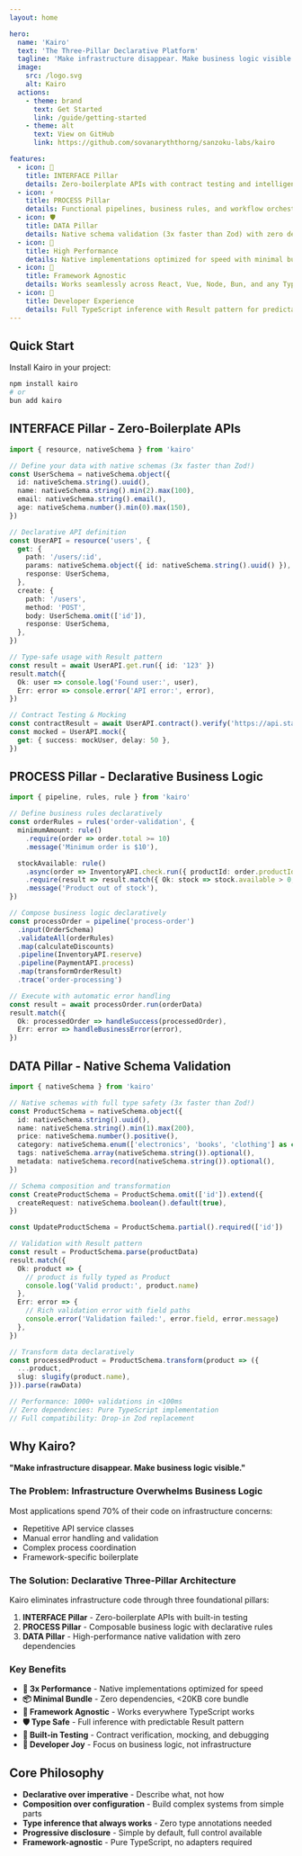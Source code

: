 ```yaml
---
layout: home

hero:
  name: 'Kairo'
  text: 'The Three-Pillar Declarative Platform'
  tagline: 'Make infrastructure disappear. Make business logic visible.'
  image:
    src: /logo.svg
    alt: Kairo
  actions:
    - theme: brand
      text: Get Started
      link: /guide/getting-started
    - theme: alt
      text: View on GitHub
      link: https://github.com/sovanaryththorng/sanzoku-labs/kairo

features:
  - icon: 🔗
    title: INTERFACE Pillar
    details: Zero-boilerplate APIs with contract testing and intelligent mocking
  - icon: ⚡
    title: PROCESS Pillar
    details: Functional pipelines, business rules, and workflow orchestration
  - icon: 🛡️
    title: DATA Pillar
    details: Native schema validation (3x faster than Zod) with zero dependencies
  - icon: 🚀
    title: High Performance
    details: Native implementations optimized for speed with minimal bundle size
  - icon: 🔧
    title: Framework Agnostic
    details: Works seamlessly across React, Vue, Node, Bun, and any TypeScript environment
  - icon: 🎯
    title: Developer Experience
    details: Full TypeScript inference with Result pattern for predictable error handling
---
```


## Quick Start

Install Kairo in your project:

```bash
npm install kairo
# or
bun add kairo
```

## INTERFACE Pillar - Zero-Boilerplate APIs

```typescript
import { resource, nativeSchema } from 'kairo'

// Define your data with native schemas (3x faster than Zod!)
const UserSchema = nativeSchema.object({
  id: nativeSchema.string().uuid(),
  name: nativeSchema.string().min(2).max(100),
  email: nativeSchema.string().email(),
  age: nativeSchema.number().min(0).max(150),
})

// Declarative API definition
const UserAPI = resource('users', {
  get: {
    path: '/users/:id',
    params: nativeSchema.object({ id: nativeSchema.string().uuid() }),
    response: UserSchema,
  },
  create: {
    path: '/users',
    method: 'POST',
    body: UserSchema.omit(['id']),
    response: UserSchema,
  },
})

// Type-safe usage with Result pattern
const result = await UserAPI.get.run({ id: '123' })
result.match({
  Ok: user => console.log('Found user:', user),
  Err: error => console.error('API error:', error),
})

// Contract Testing & Mocking
const contractResult = await UserAPI.contract().verify('https://api.staging.com')
const mocked = UserAPI.mock({
  get: { success: mockUser, delay: 50 },
})
```

## PROCESS Pillar - Declarative Business Logic

```typescript
import { pipeline, rules, rule } from 'kairo'

// Define business rules declaratively
const orderRules = rules('order-validation', {
  minimumAmount: rule()
    .require(order => order.total >= 10)
    .message('Minimum order is $10'),

  stockAvailable: rule()
    .async(order => InventoryAPI.check.run({ productId: order.productId }))
    .require(result => result.match({ Ok: stock => stock.available > 0, Err: () => false }))
    .message('Product out of stock'),
})

// Compose business logic declaratively
const processOrder = pipeline('process-order')
  .input(OrderSchema)
  .validateAll(orderRules)
  .map(calculateDiscounts)
  .pipeline(InventoryAPI.reserve)
  .pipeline(PaymentAPI.process)
  .map(transformOrderResult)
  .trace('order-processing')

// Execute with automatic error handling
const result = await processOrder.run(orderData)
result.match({
  Ok: processedOrder => handleSuccess(processedOrder),
  Err: error => handleBusinessError(error),
})
```

## DATA Pillar - Native Schema Validation

```typescript
import { nativeSchema } from 'kairo'

// Native schemas with full type safety (3x faster than Zod!)
const ProductSchema = nativeSchema.object({
  id: nativeSchema.string().uuid(),
  name: nativeSchema.string().min(1).max(200),
  price: nativeSchema.number().positive(),
  category: nativeSchema.enum(['electronics', 'books', 'clothing'] as const),
  tags: nativeSchema.array(nativeSchema.string()).optional(),
  metadata: nativeSchema.record(nativeSchema.string()).optional(),
})

// Schema composition and transformation
const CreateProductSchema = ProductSchema.omit(['id']).extend({
  createRequest: nativeSchema.boolean().default(true),
})

const UpdateProductSchema = ProductSchema.partial().required(['id'])

// Validation with Result pattern
const result = ProductSchema.parse(productData)
result.match({
  Ok: product => {
    // product is fully typed as Product
    console.log('Valid product:', product.name)
  },
  Err: error => {
    // Rich validation error with field paths
    console.error('Validation failed:', error.field, error.message)
  },
})

// Transform data declaratively
const processedProduct = ProductSchema.transform(product => ({
  ...product,
  slug: slugify(product.name),
})).parse(rawData)

// Performance: 1000+ validations in <100ms
// Zero dependencies: Pure TypeScript implementation
// Full compatibility: Drop-in Zod replacement
```

## Why Kairo?

**"Make infrastructure disappear. Make business logic visible."**

### The Problem: Infrastructure Overwhelms Business Logic

Most applications spend 70% of their code on infrastructure concerns:

- Repetitive API service classes
- Manual error handling and validation
- Complex process coordination
- Framework-specific boilerplate

### The Solution: Declarative Three-Pillar Architecture

Kairo eliminates infrastructure code through three foundational pillars:

1. **INTERFACE Pillar** - Zero-boilerplate APIs with built-in testing
2. **PROCESS Pillar** - Composable business logic with declarative rules
3. **DATA Pillar** - High-performance native validation with zero dependencies

### Key Benefits

- **🚀 3x Performance** - Native implementations optimized for speed
- **📦 Minimal Bundle** - Zero dependencies, <20KB core bundle
- **🔧 Framework Agnostic** - Works everywhere TypeScript works
- **🛡️ Type Safe** - Full inference with predictable Result pattern
- **🧪 Built-in Testing** - Contract verification, mocking, and debugging
- **🎯 Developer Joy** - Focus on business logic, not infrastructure

## Core Philosophy

- **Declarative over imperative** - Describe what, not how
- **Composition over configuration** - Build complex systems from simple parts
- **Type inference that always works** - Zero type annotations needed
- **Progressive disclosure** - Simple by default, full control available
- **Framework-agnostic** - Pure TypeScript, no adapters required
